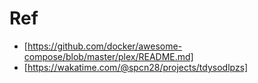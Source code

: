 # Ref
- [https://github.com/docker/awesome-compose/blob/master/plex/README.md]
- [https://wakatime.com/@spcn28/projects/tdysodlpzs]
